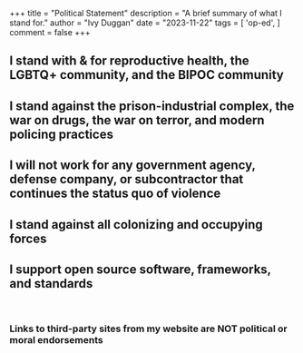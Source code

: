 +++
title = "Political Statement"
description = "A brief summary of what I stand for."
author = "Ivy Duggan"
date = "2023-11-22"
tags = [
    'op-ed',
]
comment = false
+++

## I stand with & for reproductive health, the LGBTQ+ community, and the BIPOC community

## I stand against the prison-industrial complex, the war on drugs, the war on terror, and modern policing practices

## I will not work for any government agency, defense company, or subcontractor that continues the status quo of violence

## I stand against all colonizing and occupying forces

## I support open source software, frameworks, and standards

<br />

### Links to third-party sites from my website are NOT political or moral endorsements
